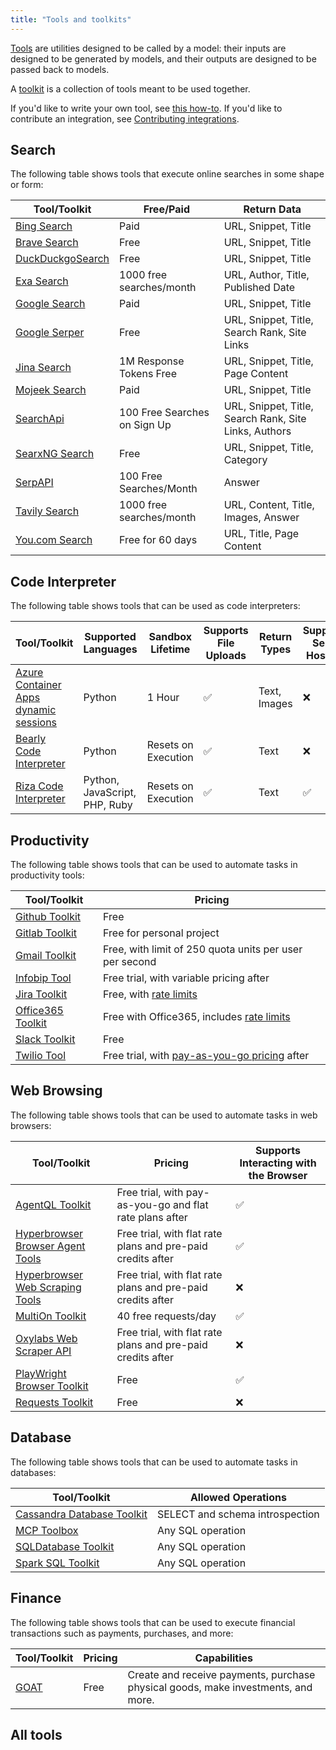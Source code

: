 ```yaml
---
title: "Tools and toolkits"
---
```


[Tools](/docs/concepts/tools) are utilities designed to be called by a model: their inputs are designed to be generated by models, and their outputs are designed to be passed back to models.

A [toolkit](/docs/concepts/tools/#toolkits) is a collection of tools meant to be used together.

<Note>

If you'd like to write your own tool, see [this how-to](/docs/how_to/custom_tools/).
If you'd like to contribute an integration, see [Contributing integrations](/docs/contributing/how_to/integrations/).

</Note>

## Search

The following table shows tools that execute online searches in some shape or form:

| Tool/Toolkit | Free/Paid | Return Data |
|-------------|-----------|-------------|
| [Bing Search](/oss/integrations/tools/bing_search) | Paid | URL, Snippet, Title |
| [Brave Search](/oss/integrations/tools/brave_search) | Free | URL, Snippet, Title |
| [DuckDuckgoSearch](/oss/integrations/tools/ddg) | Free | URL, Snippet, Title |
| [Exa Search](/oss/integrations/tools/exa_search) | 1000 free searches/month | URL, Author, Title, Published Date |
| [Google Search](/oss/integrations/tools/google_search) | Paid | URL, Snippet, Title |
| [Google Serper](/oss/integrations/tools/google_serper) | Free | URL, Snippet, Title, Search Rank, Site Links |
| [Jina Search](/oss/integrations/tools/jina_search) | 1M Response Tokens Free | URL, Snippet, Title, Page Content |
| [Mojeek Search](/oss/integrations/tools/mojeek_search) | Paid | URL, Snippet, Title |
| [SearchApi](/oss/integrations/tools/searchapi) | 100 Free Searches on Sign Up | URL, Snippet, Title, Search Rank, Site Links, Authors |
| [SearxNG Search](/oss/integrations/tools/searx_search) | Free | URL, Snippet, Title, Category |
| [SerpAPI](/oss/integrations/tools/serpapi) | 100 Free Searches/Month | Answer |
| [Tavily Search](/oss/integrations/tools/tavily_search) | 1000 free searches/month | URL, Content, Title, Images, Answer |
| [You.com Search](/oss/integrations/tools/you) | Free for 60 days | URL, Title, Page Content |

## Code Interpreter

The following table shows tools that can be used as code interpreters:

| Tool/Toolkit | Supported Languages | Sandbox Lifetime | Supports File Uploads | Return Types | Supports Self-Hosting |
|-------------|-------------------|-----------------|---------------------|--------------|-------------------|
| [Azure Container Apps dynamic sessions](/oss/integrations/tools/azure_dynamic_sessions) | Python | 1 Hour | ✅ | Text, Images | ❌ |
| [Bearly Code Interpreter](/oss/integrations/tools/bearly) | Python | Resets on Execution | ✅ | Text | ❌ |
| [Riza Code Interpreter](/oss/integrations/tools/riza) | Python, JavaScript, PHP, Ruby | Resets on Execution | ✅ | Text | ✅ |

## Productivity

The following table shows tools that can be used to automate tasks in productivity tools:

| Tool/Toolkit | Pricing |
|-------------|---------|
| [Github Toolkit](/oss/integrations/tools/github) | Free |
| [Gitlab Toolkit](/oss/integrations/tools/gitlab) | Free for personal project |
| [Gmail Toolkit](/oss/integrations/tools/gmail) | Free, with limit of 250 quota units per user per second |
| [Infobip Tool](/oss/integrations/tools/infobip) | Free trial, with variable pricing after |
| [Jira Toolkit](/oss/integrations/tools/jira) | Free, with [rate limits](https://developer.atlassian.com/cloud/jira/platform/rate-limiting/) |
| [Office365 Toolkit](/oss/integrations/tools/office365) | Free with Office365, includes [rate limits](https://learn.microsoft.com/en-us/graph/throttling-limits) |
| [Slack Toolkit](/oss/integrations/tools/slack) | Free |
| [Twilio Tool](/oss/integrations/tools/twilio) | Free trial, with [pay-as-you-go pricing](https://www.twilio.com/en-us/pricing) after |

## Web Browsing

The following table shows tools that can be used to automate tasks in web browsers:

| Tool/Toolkit | Pricing | Supports Interacting with the Browser |
|-------------|---------|---------------------------------------|
| [AgentQL Toolkit](/oss/integrations/tools/agentql) | Free trial, with pay-as-you-go and flat rate plans after | ✅ |
| [Hyperbrowser Browser Agent Tools](/oss/integrations/tools/hyperbrowser_browser_agent_tools) | Free trial, with flat rate plans and pre-paid credits after | ✅ |
| [Hyperbrowser Web Scraping Tools](/oss/integrations/tools/hyperbrowser_web_scraping_tools) | Free trial, with flat rate plans and pre-paid credits after | ❌ |
| [MultiOn Toolkit](/oss/integrations/tools/multion) | 40 free requests/day | ✅ |
| [Oxylabs Web Scraper API](/oss/integrations/tools/oxylabs) | Free trial, with flat rate plans and pre-paid credits after | ❌ |
| [PlayWright Browser Toolkit](/oss/integrations/tools/playwright) | Free | ✅ |
| [Requests Toolkit](/oss/integrations/tools/requests) | Free | ❌ |

## Database

The following table shows tools that can be used to automate tasks in databases:

| Tool/Toolkit | Allowed Operations |
|-------------|-------------------|
| [Cassandra Database Toolkit](/oss/integrations/tools/cassandra_database) | SELECT and schema introspection |
| [MCP Toolbox](/oss/integrations/tools/toolbox) | Any SQL operation |
| [SQLDatabase Toolkit](/oss/integrations/tools/sql_database) | Any SQL operation |
| [Spark SQL Toolkit](/oss/integrations/tools/spark_sql) | Any SQL operation |

## Finance

The following table shows tools that can be used to execute financial transactions such as payments, purchases, and more:

| Tool/Toolkit | Pricing | Capabilities |
|-------------|---------|--------------|
| [GOAT](/oss/integrations/tools/goat) | Free | Create and receive payments, purchase physical goods, make investments, and more. |


## All tools

<Columns cols={3}>
<Card title="ADS4GPTs" icon="link" href="/oss/integrations/tools/ads4gpts" arrow="true" cta="View guide" />
<Card title="AgentQL" icon="link" href="/oss/integrations/tools/agentql" arrow="true" cta="View guide" />
<Card title="AINetwork Toolkit" icon="link" href="/oss/integrations/tools/ainetwork" arrow="true" cta="View guide" />
<Card title="Alpha Vantage" icon="link" href="/oss/integrations/tools/alpha_vantage" arrow="true" cta="View guide" />
<Card title="Amadeus Toolkit" icon="link" href="/oss/integrations/tools/amadeus" arrow="true" cta="View guide" />
<Card title="Anchor Browser" icon="link" href="/oss/integrations/tools/anchor_browser" arrow="true" cta="View guide" />
<Card title="Apify Actor" icon="link" href="/oss/integrations/tools/apify_actors" arrow="true" cta="View guide" />
<Card title="ArXiv" icon="link" href="/oss/integrations/tools/arxiv" arrow="true" cta="View guide" />
<Card title="AskNews" icon="link" href="/oss/integrations/tools/asknews" arrow="true" cta="View guide" />
<Card title="AWS Lambda" icon="link" href="/oss/integrations/tools/awslambda" arrow="true" cta="View guide" />
<Card title="Azure AI Services Toolkit" icon="link" href="/oss/integrations/tools/azure_ai_services" arrow="true" cta="View guide" />
<Card title="Azure Cognitive Services Toolkit" icon="link" href="/oss/integrations/tools/azure_cognitive_services" arrow="true" cta="View guide" />
<Card title="Azure Container Apps Dynamic Sessions" icon="link" href="/oss/integrations/tools/azure_dynamic_sessions" arrow="true" cta="View guide" />
<Card title="Shell (bash)" icon="link" href="/oss/integrations/tools/bash" arrow="true" cta="View guide" />
<Card title="Bearly Code Interpreter" icon="link" href="/oss/integrations/tools/bearly" arrow="true" cta="View guide" />
<Card title="Bing Search" icon="link" href="/oss/integrations/tools/bing_search" arrow="true" cta="View guide" />
<Card title="Brave Search" icon="link" href="/oss/integrations/tools/brave_search" arrow="true" cta="View guide" />
<Card title="BrightData Web Scraper API" icon="link" href="/oss/integrations/tools/brightdata-webscraperapi" arrow="true" cta="View guide" />
<Card title="BrightData SERP" icon="link" href="/oss/integrations/tools/brightdata_serp" arrow="true" cta="View guide" />
<Card title="BrightData Unlocker" icon="link" href="/oss/integrations/tools/brightdata_unlocker" arrow="true" cta="View guide" />
<Card title="Cassandra Database Toolkit" icon="link" href="/oss/integrations/tools/cassandra_database" arrow="true" cta="View guide" />
<Card title="CDP" icon="link" href="/oss/integrations/tools/cdp_agentkit" arrow="true" cta="View guide" />
<Card title="ChatGPT Plugins" icon="link" href="/oss/integrations/tools/chatgpt_plugins" arrow="true" cta="View guide" />
<Card title="ClickUp Toolkit" icon="link" href="/oss/integrations/tools/clickup" arrow="true" cta="View guide" />
<Card title="Cogniswitch Toolkit" icon="link" href="/oss/integrations/tools/cogniswitch" arrow="true" cta="View guide" />
<Card title="Compass DeFi Toolkit" icon="link" href="/oss/integrations/tools/compass" arrow="true" cta="View guide" />
<Card title="Connery Toolkit" icon="link" href="/oss/integrations/tools/connery" arrow="true" cta="View guide" />
<Card title="Dall-E Image Generator" icon="link" href="/oss/integrations/tools/dalle_image_generator" arrow="true" cta="View guide" />
<Card title="Dappier" icon="link" href="/oss/integrations/tools/dappier" arrow="true" cta="View guide" />
<Card title="Databricks Unity Catalog" icon="link" href="/oss/integrations/tools/databricks" arrow="true" cta="View guide" />
<Card title="DataForSEO" icon="link" href="/oss/integrations/tools/dataforseo" arrow="true" cta="View guide" />
<Card title="Dataherald" icon="link" href="/oss/integrations/tools/dataherald" arrow="true" cta="View guide" />
<Card title="DuckDuckGo Search" icon="link" href="/oss/integrations/tools/ddg" arrow="true" cta="View guide" />
<Card title="Discord" icon="link" href="/oss/integrations/tools/discord" arrow="true" cta="View guide" />
<Card title="E2B Data Analysis" icon="link" href="/oss/integrations/tools/e2b_data_analysis" arrow="true" cta="View guide" />
<Card title="Eden AI" icon="link" href="/oss/integrations/tools/edenai_tools" arrow="true" cta="View guide" />
<Card title="ElevenLabs Text2Speech" icon="link" href="/oss/integrations/tools/eleven_labs_tts" arrow="true" cta="View guide" />
<Card title="Exa Search" icon="link" href="/oss/integrations/tools/exa_search" arrow="true" cta="View guide" />
<Card title="File System" icon="link" href="/oss/integrations/tools/filesystem" arrow="true" cta="View guide" />
<Card title="Financial Datasets Toolkit" icon="link" href="/oss/integrations/tools/financial_datasets" arrow="true" cta="View guide" />
<Card title="FMP Data" icon="link" href="/oss/integrations/tools/fmp-data" arrow="true" cta="View guide" />
<Card title="Github Toolkit" icon="link" href="/oss/integrations/tools/github" arrow="true" cta="View guide" />
<Card title="Gitlab Toolkit" icon="link" href="/oss/integrations/tools/gitlab" arrow="true" cta="View guide" />
<Card title="Gmail Toolkit" icon="link" href="/oss/integrations/tools/gmail" arrow="true" cta="View guide" />
<Card title="GOAT" icon="link" href="/oss/integrations/tools/goat" arrow="true" cta="View guide" />
<Card title="Golden Query" icon="link" href="/oss/integrations/tools/golden_query" arrow="true" cta="View guide" />
<Card title="Google Books" icon="link" href="/oss/integrations/tools/google_books" arrow="true" cta="View guide" />
<Card title="Google Calendar Toolkit" icon="link" href="/oss/integrations/tools/google_calendar" arrow="true" cta="View guide" />
<Card title="Google Cloud Text-to-Speech" icon="link" href="/oss/integrations/tools/google_cloud_texttospeech" arrow="true" cta="View guide" />
<Card title="Google Drive" icon="link" href="/oss/integrations/tools/google_drive" arrow="true" cta="View guide" />
<Card title="Google Finance" icon="link" href="/oss/integrations/tools/google_finance" arrow="true" cta="View guide" />
<Card title="Google Imagen" icon="link" href="/oss/integrations/tools/google_imagen" arrow="true" cta="View guide" />
<Card title="Google Jobs" icon="link" href="/oss/integrations/tools/google_jobs" arrow="true" cta="View guide" />
<Card title="Google Lens" icon="link" href="/oss/integrations/tools/google_lens" arrow="true" cta="View guide" />
<Card title="Google Places" icon="link" href="/oss/integrations/tools/google_places" arrow="true" cta="View guide" />
<Card title="Google Scholar" icon="link" href="/oss/integrations/tools/google_scholar" arrow="true" cta="View guide" />
<Card title="Google Search" icon="link" href="/oss/integrations/tools/google_search" arrow="true" cta="View guide" />
<Card title="Google Serper" icon="link" href="/oss/integrations/tools/google_serper" arrow="true" cta="View guide" />
<Card title="Google Trends" icon="link" href="/oss/integrations/tools/google_trends" arrow="true" cta="View guide" />
<Card title="Gradio" icon="link" href="/oss/integrations/tools/gradio_tools" arrow="true" cta="View guide" />
<Card title="GraphQL" icon="link" href="/oss/integrations/tools/graphql" arrow="true" cta="View guide" />
<Card title="HuggingFace Hub Tools" icon="link" href="/oss/integrations/tools/huggingface_tools" arrow="true" cta="View guide" />
<Card title="Human as a Tool" icon="link" href="/oss/integrations/tools/human_tools" arrow="true" cta="View guide" />
<Card title="Hyperbrowser Browser Agent Tools" icon="link" href="/oss/integrations/tools/hyperbrowser_browser_agent_tools" arrow="true" cta="View guide" />
<Card title="Hyperbrowser Web Scraping Tools" icon="link" href="/oss/integrations/tools/hyperbrowser_web_scraping_tools" arrow="true" cta="View guide" />
<Card title="IBM watsonx.ai" icon="link" href="/oss/integrations/tools/ibm_watsonx" arrow="true" cta="View guide" />
<Card title="IFTTT WebHooks" icon="link" href="/oss/integrations/tools/ifttt" arrow="true" cta="View guide" />
<Card title="Infobip" icon="link" href="/oss/integrations/tools/infobip" arrow="true" cta="View guide" />
<Card title="Ionic Shopping Tool" icon="link" href="/oss/integrations/tools/ionic_shopping" arrow="true" cta="View guide" />
<Card title="Jenkins" icon="link" href="/oss/integrations/tools/jenkins" arrow="true" cta="View guide" />
<Card title="Jina Search" icon="link" href="/oss/integrations/tools/jina_search" arrow="true" cta="View guide" />
<Card title="Jira Toolkit" icon="link" href="/oss/integrations/tools/jira" arrow="true" cta="View guide" />
<Card title="JSON Toolkit" icon="link" href="/oss/integrations/tools/json" arrow="true" cta="View guide" />
<Card title="Lemon Agent" icon="link" href="/oss/integrations/tools/lemonai" arrow="true" cta="View guide" />
<Card title="Linkup Search Tool" icon="link" href="/oss/integrations/tools/linkup_search" arrow="true" cta="View guide" />
<Card title="Memgraph" icon="link" href="/oss/integrations/tools/memgraph" arrow="true" cta="View guide" />
<Card title="Memorize" icon="link" href="/oss/integrations/tools/memorize" arrow="true" cta="View guide" />
<Card title="Mojeek Search" icon="link" href="/oss/integrations/tools/mojeek_search" arrow="true" cta="View guide" />
<Card title="MultiOn Toolkit" icon="link" href="/oss/integrations/tools/multion" arrow="true" cta="View guide" />
<Card title="NASA Toolkit" icon="link" href="/oss/integrations/tools/nasa" arrow="true" cta="View guide" />
<Card title="Naver Search" icon="link" href="/oss/integrations/tools/naver_search" arrow="true" cta="View guide" />
<Card title="Nuclia Understanding" icon="link" href="/oss/integrations/tools/nuclia" arrow="true" cta="View guide" />
<Card title="NVIDIA Riva" icon="link" href="/oss/integrations/tools/nvidia_riva" arrow="true" cta="View guide" />
<Card title="Office365 Toolkit" icon="link" href="/oss/integrations/tools/office365" arrow="true" cta="View guide" />
<Card title="OpenAPI Toolkit" icon="link" href="/oss/integrations/tools/openapi" arrow="true" cta="View guide" />
<Card title="Natural Language API Toolkits" icon="link" href="/oss/integrations/tools/openapi_nla" arrow="true" cta="View guide" />
<Card title="OpenGradient" icon="link" href="/oss/integrations/tools/opengradient_toolkit" arrow="true" cta="View guide" />
<Card title="OpenWeatherMap" icon="link" href="/oss/integrations/tools/openweathermap" arrow="true" cta="View guide" />
<Card title="Oracle AI Vector Search" icon="link" href="/oss/integrations/tools/oracleai" arrow="true" cta="View guide" />
<Card title="Oxylabs" icon="link" href="/oss/integrations/tools/oxylabs" arrow="true" cta="View guide" />
<Card title="Pandas Dataframe" icon="link" href="/oss/integrations/tools/pandas" arrow="true" cta="View guide" />
<Card title="Passio NutritionAI" icon="link" href="/oss/integrations/tools/passio_nutrition_ai" arrow="true" cta="View guide" />
<Card title="PaymanAI" icon="link" href="/oss/integrations/tools/payman-tool" arrow="true" cta="View guide" />
<Card title="Permit" icon="link" href="/oss/integrations/tools/permit" arrow="true" cta="View guide" />
<Card title="PlayWright Browser Toolkit" icon="link" href="/oss/integrations/tools/playwright" arrow="true" cta="View guide" />
<Card title="Polygon IO Toolkit" icon="link" href="/oss/integrations/tools/polygon" arrow="true" cta="View guide" />
<Card title="PowerBI Toolkit" icon="link" href="/oss/integrations/tools/powerbi" arrow="true" cta="View guide" />
<Card title="Prolog" icon="link" href="/oss/integrations/tools/prolog_tool" arrow="true" cta="View guide" />
<Card title="PubMed" icon="link" href="/oss/integrations/tools/pubmed" arrow="true" cta="View guide" />
<Card title="Python REPL" icon="link" href="/oss/integrations/tools/python" arrow="true" cta="View guide" />
<Card title="Reddit Search" icon="link" href="/oss/integrations/tools/reddit_search" arrow="true" cta="View guide" />
<Card title="Requests Toolkit" icon="link" href="/oss/integrations/tools/requests" arrow="true" cta="View guide" />
<Card title="Riza Code Interpreter" icon="link" href="/oss/integrations/tools/riza" arrow="true" cta="View guide" />
<Card title="Robocorp Toolkit" icon="link" href="/oss/integrations/tools/robocorp" arrow="true" cta="View guide" />
<Card title="Salesforce" icon="link" href="/oss/integrations/tools/salesforce" arrow="true" cta="View guide" />
<Card title="SceneXplain" icon="link" href="/oss/integrations/tools/sceneXplain" arrow="true" cta="View guide" />
<Card title="ScrapeGraph" icon="link" href="/oss/integrations/tools/scrapegraph" arrow="true" cta="View guide" />
<Card title="Scrapeless Crawl" icon="link" href="/oss/integrations/tools/scrapeless_crawl" arrow="true" cta="View guide" />
<Card title="Scrapeless Scraping API" icon="link" href="/oss/integrations/tools/scrapeless_scraping_api" arrow="true" cta="View guide" />
<Card title="Scrapeless Universal Scraping" icon="link" href="/oss/integrations/tools/scrapeless_universal_scraping" arrow="true" cta="View guide" />
<Card title="SearchApi" icon="link" href="/oss/integrations/tools/searchapi" arrow="true" cta="View guide" />
<Card title="SearxNG Search" icon="link" href="/oss/integrations/tools/searx_search" arrow="true" cta="View guide" />
<Card title="Semantic Scholar API" icon="link" href="/oss/integrations/tools/semanticscholar" arrow="true" cta="View guide" />
<Card title="SerpAPI" icon="link" href="/oss/integrations/tools/serpapi" arrow="true" cta="View guide" />
<Card title="Slack Toolkit" icon="link" href="/oss/integrations/tools/slack" arrow="true" cta="View guide" />
<Card title="Spark SQL Toolkit" icon="link" href="/oss/integrations/tools/spark_sql" arrow="true" cta="View guide" />
<Card title="SQLDatabase Toolkit" icon="link" href="/oss/integrations/tools/sql_database" arrow="true" cta="View guide" />
<Card title="StackExchange" icon="link" href="/oss/integrations/tools/stackexchange" arrow="true" cta="View guide" />
<Card title="Steam Toolkit" icon="link" href="/oss/integrations/tools/steam" arrow="true" cta="View guide" />
<Card title="Stripe" icon="link" href="/oss/integrations/tools/stripe" arrow="true" cta="View guide" />
<Card title="Tableau" icon="link" href="/oss/integrations/tools/tableau" arrow="true" cta="View guide" />
<Card title="Taiga" icon="link" href="/oss/integrations/tools/taiga" arrow="true" cta="View guide" />
<Card title="Tavily Extract" icon="link" href="/oss/integrations/tools/tavily_extract" arrow="true" cta="View guide" />
<Card title="Tavily Search" icon="link" href="/oss/integrations/tools/tavily_search" arrow="true" cta="View guide" />
<Card title="Tilores" icon="link" href="/oss/integrations/tools/tilores" arrow="true" cta="View guide" />
<Card title="MCP Toolbox" icon="link" href="/oss/integrations/tools/toolbox" arrow="true" cta="View guide" />
<Card title="Twilio" icon="link" href="/oss/integrations/tools/twilio" arrow="true" cta="View guide" />
<Card title="Upstage" icon="link" href="/oss/integrations/tools/upstage_groundedness_check" arrow="true" cta="View guide" />
<Card title="Valthera" icon="link" href="/oss/integrations/tools/valthera" arrow="true" cta="View guide" />
<Card title="ValyuContext" icon="link" href="/oss/integrations/tools/valyu_search" arrow="true" cta="View guide" />
<Card title="Vectara" icon="link" href="/oss/integrations/tools/vectara" arrow="true" cta="View guide" />
<Card title="Wikidata" icon="link" href="/oss/integrations/tools/wikidata" arrow="true" cta="View guide" />
<Card title="Wikipedia" icon="link" href="/oss/integrations/tools/wikipedia" arrow="true" cta="View guide" />
<Card title="Wolfram Alpha" icon="link" href="/oss/integrations/tools/wolfram_alpha" arrow="true" cta="View guide" />
<Card title="Writer Tools" icon="link" href="/oss/integrations/tools/writer" arrow="true" cta="View guide" />
<Card title="Yahoo Finance News" icon="link" href="/oss/integrations/tools/yahoo_finance_news" arrow="true" cta="View guide" />
<Card title="You.com Search" icon="link" href="/oss/integrations/tools/you" arrow="true" cta="View guide" />
<Card title="YouTube" icon="link" href="/oss/integrations/tools/youtube" arrow="true" cta="View guide" />
<Card title="Zapier Natural Language Actions" icon="link" href="/oss/integrations/tools/zapier" arrow="true" cta="View guide" />
<Card title="ZenGuard AI" icon="link" href="/oss/integrations/tools/zenguard" arrow="true" cta="View guide" />
</Columns>


